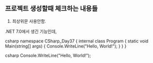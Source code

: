 ﻿## 프로젝트 생성할때 체크하는 내용들

1. 최상위문 사용안함.

.NET 7.0에서 생긴 기능인데,


csharp
namespace CSharp_Day37
{
    internal class Program
    {
        static void Main(string[] args)
        {
            Console.WriteLine("Hello, World!");
        }
    }
}

csharp
Console.WriteLine("Hello, World!");
